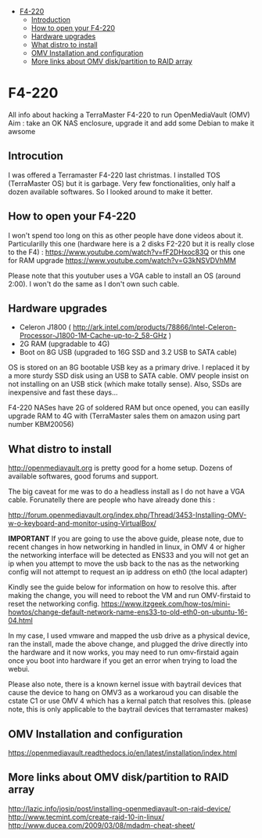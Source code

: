 - [F4-220](#f4-220)
  * [Introduction](#introcution)
  * [How to open your F4-220](#how-to-open-your-f4-220)
  * [Hardware upgrades](#hardware-upgrades)
  * [What distro to install](#what-distro-to-install)
  * [OMV Installation and configuration](#omv-installation-and-configuration)
  * [More links about OMV disk/partition to RAID array](#more-links-about-omv-disk-partition-to-raid-array)
# F4-220
All info about hacking a TerraMaster F4-220 to run OpenMediaVault (OMV)
Aim : take an OK NAS enclosure, upgrade it and add some Debian to make it awsome

## Introcution

I was offered a Terramaster F4-220 last christmas. I installed TOS (TerraMaster OS) but it is garbage. Very few fonctionalities, only half a dozen available softwares. So I looked around to make it better.

## How to open your F4-220

I won't spend too long on this as other people have done videos about it. Particularilly this one (hardware here is a 2 disks F2-220 but it is really close to the F4) : https://www.youtube.com/watch?v=fF2DHxoc83Q 
or this one for RAM upgrade https://www.youtube.com/watch?v=G3kNSVDVhMM

Please note that this youtuber uses a VGA cable to install an OS (around 2:00). I won't do the same as I don't own such cable.

## Hardware upgrades

* Celeron J1800  ( http://ark.intel.com/products/78866/Intel-Celeron-Processor-J1800-1M-Cache-up-to-2_58-GHz ) 
* 2G RAM (upgradable to 4G) 
* Boot on 8G USB (upgraded to 16G SSD and 3.2 USB to SATA cable) 

OS is stored on an 8G bootable USB key as a primary drive. I replaced it by a more sturdy SSD disk using an USB to SATA cable. OMV people insist on not installing on an USB stick (which make totally sense). Also, SSDs are inexpensive and fast these days... 

F4-220 NASes have 2G of soldered RAM but once opened, you can easilly upgrade RAM to 4G with (TerraMaster sales them on amazon using part number KBM20056)


## What distro to install

http://openmediavault.org is pretty good for a home setup. Dozens of available softwares, good forums and support. 

The big caveat for me was to do a headless install as I do not have a VGA cable. Forunatelly there are people who have already done this :

http://forum.openmediavault.org/index.php/Thread/3453-Installing-OMV-w-o-keyboard-and-monitor-using-VirtualBox/

**IMPORTANT** If you are going to use the above guide, please note, due to recent changes in how networking in handled in linux, in OMV 4 or higher the networking interface will be detected as ENS33 and you will not get an ip when you attempt to move the usb back to the nas as the networking config will not attempt to request an ip address on eth0 (the local adapter)

Kindly see the guide below for information on how to resolve this. after making the change, you will need to reboot the VM and run OMV-firstaid to reset the networking config.
https://www.itzgeek.com/how-tos/mini-howtos/change-default-network-name-ens33-to-old-eth0-on-ubuntu-16-04.html

In my case, I used vmware and mapped the usb drive as a physical device, ran the install, made the above change, and plugged the drive directly into the hardware and it now works, you may need to run omv-firstaid again once you boot into hardware if you get an error when trying to load the webui.

Please also note, there is a known kernel issue with baytrail devices that cause the device to hang on OMV3 as a workaroud you can disable the cstate C1 or use OMV 4 which has a kernal patch that resolves this. (please note, this is only applicable to the baytrail devices that terramaster makes)

## OMV Installation and configuration
https://openmediavault.readthedocs.io/en/latest/installation/index.html


## More links about OMV disk/partition to RAID array
http://lazic.info/josip/post/installing-openmediavault-on-raid-device/
http://www.tecmint.com/create-raid-10-in-linux/
http://www.ducea.com/2009/03/08/mdadm-cheat-sheet/
